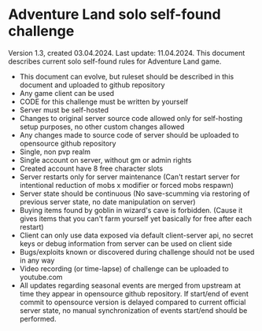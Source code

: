 # Adventure Land solo self-found challenge

Version 1.3, created 03.04.2024.
Last update: 11.04.2024.
This document describes current solo self-found rules for Adventure Land game.

- This document can evolve, but ruleset should be described in this document and uploaded to github repository
- Any game client can be used
- CODE for this challenge must be written by yourself
- Server must be self-hosted
- Changes to original server source code allowed only for self-hosting setup purposes, no other custom changes allowed
- Any changes made to source code of server should be uploaded to opensource github repository
- Single, non pvp realm
- Single account on server, without gm or admin rights
- Created account have 8 free character slots
- Server restarts only for server maintenance (Can't restart server for intentional reduction of mobs x modifier or forced mobs respawn)
- Server state should be continuous (No save-scumming via restoring of previous server state, no date manipulation on server)
- Buying items found by goblin in wizard's cave is forbidden. (Cause it gives items that you can't farm yourself yet basically for free after each restart)
- Client can only use data exposed via default client-server api, no secret keys or debug information from server can be used on client side
- Bugs/exploits known or discovered during challenge should not be used in any way
- Video recording (or time-lapse) of challenge can be uploaded to youtube.com
- All updates regarding seasonal events are merged from upstream at time they appear in opensource github repository. If start/end of event commit to opensource version is delayed compared to current official server state, no manual synchronization of events start/end should be performed.
